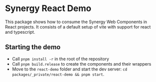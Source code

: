 # Synergy React Demo

This package shows how to consume the Synergy Web Components in React projects.
It consists of a default setup of vite with support for react and typescript.

## Starting the demo

- Call `pnpm install -r` in the root of the repository
- Call `pnpm build.release` to create the components and their wrappers
- Move to the `react-demo` folder and start the dev server: `cd packages/_private/react-demo && pnpm start`.
